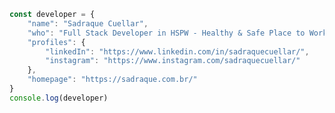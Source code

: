``` js
const developer = {
    "name": "Sadraque Cuellar",
    "who": "Full Stack Developer in HSPW - Healthy & Safe Place to Work - | React Native | React.js | Node.js",
    "profiles": {
        "linkedIn": "https://www.linkedin.com/in/sadraquecuellar/",
        "instagram": "https://www.instagram.com/sadraquecuellar/"
    },
    "homepage": "https://sadraque.com.br/"
}
console.log(developer)
```
<!-- ![sadraque github stats](https://github-readme-stats.vercel.app/api?username=sadraquecuellar&show_icons=true&theme=dark) -->
<!-- ![Top Langs](https://github-readme-stats.vercel.app/api/top-langs/?username=sadraquecuellar&layout=compact&langs_count=7&theme=dark) -->
